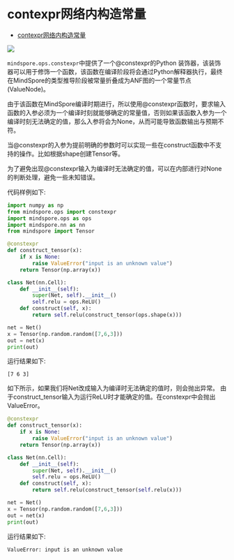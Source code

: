 # contexpr网络内构造常量

<!-- TOC -->

- [contexpr网络内构造常量](#contexpr网络内构造常量)

<!-- /TOC -->
<a href="https://gitee.com/mindspore/docs/blob/r1.5/docs/mindspore/programming_guide/source_zh_cn/constexpr.md" target="_blank"><img src="https://gitee.com/mindspore/docs/raw/r1.5/resource/_static/logo_source.png"></a>

`mindspore.ops.constexpr`中提供了一个@constexpr的Python 装饰器，该装饰器可以用于修饰一个函数，该函数在编译阶段将会通过Python解释器执行，最终在MindSpore的类型推导阶段被常量折叠成为ANF图的一个常量节点(ValueNode)。

由于该函数在MindSpore编译时期进行，所以使用@constexpr函数时，要求输入函数的入参必须为一个编译时刻就能够确定的常量值，否则如果该函数入参为一个编译时刻无法确定的值，那么入参将会为None，从而可能导致函数输出与预期不符。

当@constexpr的入参为提前明确的参数时可以实现一些在construct函数中不支持的操作。比如根据shape创建Tensor等。

为了避免出现@constexpr输入为编译时无法确定的值，可以在内部进行对None的判断处理，避免一些未知错误。

代码样例如下:

```python
import numpy as np
from mindspore.ops import constexpr
import mindspore.ops as ops
import mindspore.nn as nn
from mindspore import Tensor

@constexpr
def construct_tensor(x):
    if x is None:
        raise ValueError("input is an unknown value")
    return Tensor(np.array(x))

class Net(nn.Cell):
    def __init__(self):
        super(Net, self).__init__()
        self.relu = ops.ReLU()
    def construct(self, x):
        return self.relu(construct_tensor(ops.shape(x)))

net = Net()
x = Tensor(np.random.random([7,6,3]))
out = net(x)
print(out)
```

运行结果如下:

```text
[7 6 3]
```

如下所示，如果我们将Net改成输入为编译时无法确定的值时，则会抛出异常。 由于construct_tensor输入为运行ReLU时才能确定的值。在constexpr中会抛出ValueError。

```python
@constexpr
def construct_tensor(x):
    if x is None:
        raise ValueError("input is an unknown value")
    return Tensor(np.array(x))

class Net(nn.Cell):
    def __init__(self):
        super(Net, self).__init__()
        self.relu = ops.ReLU()
    def construct(self, x):
        return self.relu(construct_tensor(self.relu(x)))

net = Net()
x = Tensor(np.random.random([7,6,3]))
out = net(x)
print(out)
```

运行结果如下:

```text
ValueError: input is an unknown value
```